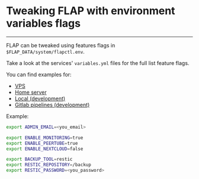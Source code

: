 # Tweaking FLAP with environment variables flags

---

<!-- panels:start -->
<!-- div:left-panel -->
FLAP can be tweaked using features flags in `$FLAP_DATA/system/flapctl.env`.

Take a look at the services' `variables.yml` files for the full list feature flags.

You can find examples for:

-   [VPS](https://gitlab.com/flap-box/flap/-/tree/master/system/flapctl.examples.d/vps.env)
-   [Home server](https://gitlab.com/flap-box/flap/-/tree/master/system/flapctl.examples.d/xu4.env)
-   [Local (development)](https://gitlab.com/flap-box/flap/-/tree/master/system/flapctl.examples.d/local.env)
-   [Gitlab pipelines (development)](https://gitlab.com/flap-box/flap/-/tree/master/system/flapctl.examples.d/pipeline.env)

<!-- div:right-panel -->
Example:

```bash
export ADMIN_EMAIL=<you_email>

export ENABLE_MONITORING=true
export ENABLE_PEERTUBE=true
export ENABLE_NEXTCLOUD=false

export BACKUP_TOOL=restic
export RESTIC_REPOSITORY=/backup
export RESTIC_PASSWORD=<you_password>
```

<!-- panels:end -->
